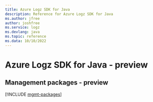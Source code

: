 ```yaml
---
title: Azure Logz SDK for Java
description: Reference for Azure Logz SDK for Java
ms.author: jfree
author: joshfree
ms.service: logz
ms.devlang: java
ms.topic: reference
ms.data: 10/10/2022
---
```

# Azure Logz SDK for Java - preview

## Management packages - preview
[!INCLUDE [mgmt-packages](logz-mgmt-index.md)]